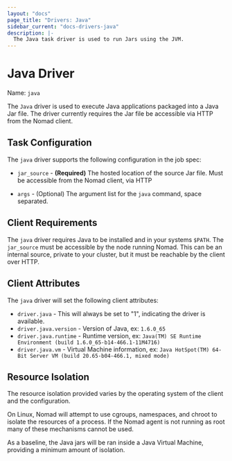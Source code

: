 ```yaml
---
layout: "docs"
page_title: "Drivers: Java"
sidebar_current: "docs-drivers-java"
description: |-
  The Java task driver is used to run Jars using the JVM.
---
```


# Java Driver

Name: `java`

The `Java` driver is used to execute Java applications packaged into a Java Jar 
file. The driver currently requires the Jar file be accessible via
HTTP from the Nomad client. 

## Task Configuration

The `java` driver supports the following configuration in the job spec:

* `jar_source` - **(Required)** The hosted location of the source Jar file. Must be accessible
from the Nomad client, via HTTP

* `args` - (Optional) The argument list for the `java` command, space separated. 

## Client Requirements

The `java` driver requires Java to be installed and in your systems `$PATH`.
The `jar_source` must be accessible by the node running Nomad. This can be an 
internal source, private to your cluster, but it must be reachable by the client 
over HTTP. 

## Client Attributes

The `java` driver will set the following client attributes:

* `driver.java` - This will always be set to "1", indicating the
  driver is available.
* `driver.java.version` - Version of Java, ex: `1.6.0_65`
* `driver.java.runtime` - Runtime version, ex: `Java(TM) SE Runtime Environment (build 1.6.0_65-b14-466.1-11M4716)`
* `driver.java.vm` - Virtual Machine information, ex: `Java HotSpot(TM) 64-Bit Server VM (build 20.65-b04-466.1, mixed mode)`

## Resource Isolation

The resource isolation provided varies by the operating system of
the client and the configuration.

On Linux, Nomad will attempt to use cgroups, namespaces, and chroot
to isolate the resources of a process. If the Nomad agent is not
running as root many of these mechanisms cannot be used.

As a baseline, the Java jars will be ran inside a Java Virtual Machine,
providing a minimum amount of isolation.

